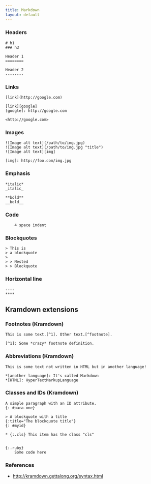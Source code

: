 ```yaml
---
title: Markdown
layout: default
---
```


### Headers

    # h1
    ### h3

    Header 1
    ========

    Header 2
    --------

### Links

    [link](http://google.com)

    [link][google]
    [google]: http://google.com

    <http://google.com>

### Images

    ![Image alt text](/path/to/img.jpg)
    ![Image alt text](/path/to/img.jpg "title")
    ![Image alt text][img]

    [img]: http://foo.com/img.jpg

### Emphasis

    *italic*
    _italic_

    **bold**
    __bold__

### Code

        4 space indent

### Blockquotes

    > This is
    > a blockquote
    >
    > > Nested
    > > Blockquote

### Horizontal line

    ----
    ****

Kramdown extensions
-------------------

### Footnotes (Kramdown)

    This is some text.[^1]. Other text.[^footnote].

    [^1]: Some *crazy* footnote definition.

### Abbreviations (Kramdown)

    This is some text not written in HTML but in another language!

    *[another language]: It's called Markdown
    *[HTML]: HyperTextMarkupLanguage

### Classes and IDs (Kramdown)

    A simple paragraph with an ID attribute.
    {: #para-one}

    > A blockquote with a title
    {:title="The blockquote title"}
    {: #myid}

    * {:.cls} This item has the class "cls"


    {:.ruby}
        Some code here

### References

 * http://kramdown.gettalong.org/syntax.html
